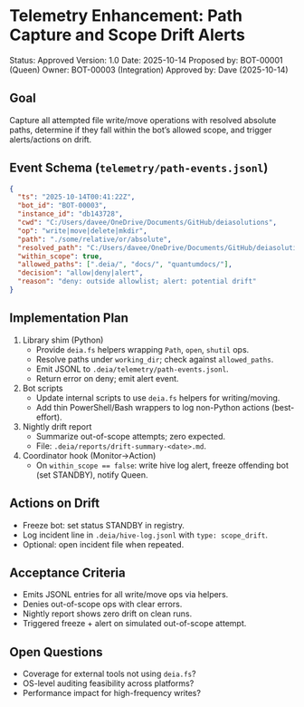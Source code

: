 # Telemetry Enhancement: Path Capture and Scope Drift Alerts

Status: Approved
Version: 1.0
Date: 2025-10-14
Proposed by: BOT-00001 (Queen)
Owner: BOT-00003 (Integration)
Approved by: Dave (2025-10-14)

## Goal
Capture all attempted file write/move operations with resolved absolute paths, determine if they fall within the bot’s allowed scope, and trigger alerts/actions on drift.

## Event Schema (`telemetry/path-events.jsonl`)
```json
{
  "ts": "2025-10-14T00:41:22Z",
  "bot_id": "BOT-00003",
  "instance_id": "db143728",
  "cwd": "C:/Users/davee/OneDrive/Documents/GitHub/deiasolutions",
  "op": "write|move|delete|mkdir",
  "path": "./some/relative/or/absolute",
  "resolved_path": "C:/Users/davee/OneDrive/Documents/GitHub/deiasolutions/some/relative/or/absolute",
  "within_scope": true,
  "allowed_paths": [".deia/", "docs/", "quantumdocs/"],
  "decision": "allow|deny|alert",
  "reason": "deny: outside allowlist; alert: potential drift"
}
```

## Implementation Plan
1. Library shim (Python)
   - Provide `deia.fs` helpers wrapping `Path`, `open`, `shutil` ops.
   - Resolve paths under `working_dir`; check against `allowed_paths`.
   - Emit JSONL to `.deia/telemetry/path-events.jsonl`.
   - Return error on deny; emit alert event.
2. Bot scripts
   - Update internal scripts to use `deia.fs` helpers for writing/moving.
   - Add thin PowerShell/Bash wrappers to log non-Python actions (best-effort).
3. Nightly drift report
   - Summarize out-of-scope attempts; zero expected.
   - File: `.deia/reports/drift-summary-<date>.md`.
4. Coordinator hook (Monitor→Action)
   - On `within_scope == false`: write hive log alert, freeze offending bot (set STANDBY), notify Queen.

## Actions on Drift
- Freeze bot: set status STANDBY in registry.
- Log incident line in `.deia/hive-log.jsonl` with `type: scope_drift`.
- Optional: open incident file when repeated.

## Acceptance Criteria
- Emits JSONL entries for all write/move ops via helpers.
- Denies out-of-scope ops with clear errors.
- Nightly report shows zero drift on clean runs.
- Triggered freeze + alert on simulated out-of-scope attempt.

## Open Questions
- Coverage for external tools not using `deia.fs`?
- OS-level auditing feasibility across platforms?
- Performance impact for high-frequency writes?
